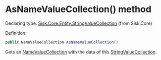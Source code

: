 <!--

Copyrights 2023 Sisk Framework - CypherPotato
Published under MIT license

!!! DO NOT EDIT THIS FILE !!!
This file was generated by a tool in the Sisk package. To edit the information in this documentation,
edit the XML documentation present in the Sisk source code.

-->


# AsNameValueCollection() method

Declaring type: [Sisk.Core.Entity.StringValueCollection](/read?q=/contents/spec/Sisk.Core.Entity.StringValueCollection.md) (from Sisk.Core)


Definition:

```cs
public NameValueCollection AsNameValueCollection()
```

Gets an <a href="https://learn.microsoft.com/en-us/dotnet/api/System.Collections.Specialized.NameValueCollection">NameValueCollection</a> with the data of this <a href="/read?q=/contents/spec/Sisk.Core.Entity.StringValueCollection.md">StringValueCollection</a>.

